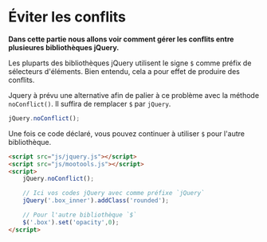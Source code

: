# Éviter les conflits

**Dans cette partie nous allons voir comment gérer les conflits entre plusieures bibliothèques jQuery.**

Les pluparts des bibliothèques jQuery utilisent le signe `$` comme préfix de sélecteurs d'éléments. Bien entendu, cela a pour effet de produire des conflits.

Jquery à prévu une alternative afin de palier à ce problème avec la méthode `noConflict()`. Il suffira de remplacer `$` par `jQuery`.

```js
jQuery.noConflict();
```

Une fois ce code déclaré, vous pouvez continuer à utiliser `$` pour l'autre bibliothèque.

```html
<script src="js/jquery.js"></script>
<script src="js/mootools.js"></script>
<script>
    jQuery.noConflict();

    // Ici vos codes jQuery avec comme préfixe `jQuery`
    jQuery('.box_inner').addClass('rounded');

    // Pour l'autre bibliothèque `$`
    $('.box').set('opacity',0);
</script>
```
